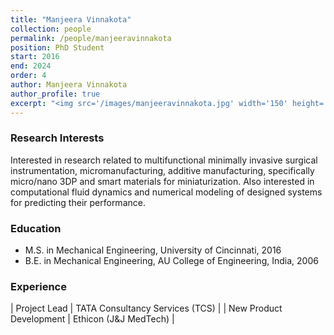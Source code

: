 ```yaml
---
title: "Manjeera Vinnakota"
collection: people
permalink: /people/manjeeravinnakota
position: PhD Student
start: 2016
end: 2024
order: 4
author: Manjeera Vinnakota
author_profile: true
excerpt: "<img src='/images/manjeeravinnakota.jpg' width='150' height='auto'>"
---
```

### Research Interests
Interested in research related to multifunctional minimally invasive surgical instrumentation, micromanufacturing, additive manufacturing, specifically micro/nano 3DP and smart materials for miniaturization. Also interested in computational fluid dynamics and numerical modeling of designed systems for predicting their performance.

### Education
* M.S. in Mechanical Engineering, University of Cincinnati, 2016
* B.E. in Mechanical Engineering, AU College of Engineering, India, 2006

### Experience

| Project Lead          | TATA Consultancy Services (TCS)     |
| New Product Development          | Ethicon (J&J MedTech)     |
